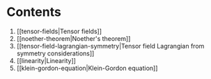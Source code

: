 # Contents
1. [[tensor-fields|Tensor fields]]
2. [[noether-theorem|Noether's theorem]]
3. [[tensor-field-lagrangian-symmetry|Tensor field Lagrangian from symmetry considerations]]
4. [[linearity|Linearity]]
5. [[klein-gordon-equation|Klein-Gordon equation]]







